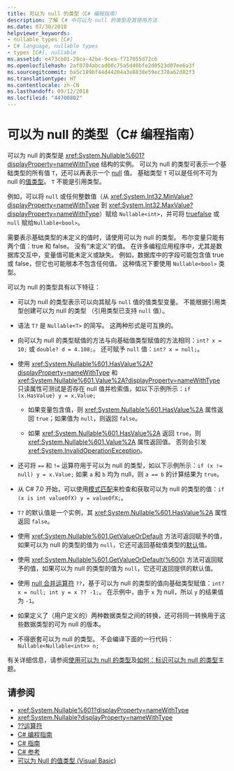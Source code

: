 ```yaml
---
title: 可以为 null 的类型（C# 编程指南）
description: 了解 C# 中可以为 null 的类型及其使用方法
ms.date: 07/30/2018
helpviewer_keywords:
- nullable types [C#]
- C# language, nullable types
- types [C#], nullable
ms.assetid: e473cb01-28ca-42be-9cea-f717055d72c6
ms.openlocfilehash: 2af0704abcad00c75a5d40bfe2d0523d07ee6a3f
ms.sourcegitcommit: ba5c189bf44d44204a3e8838e59ec378a62d82f3
ms.translationtype: HT
ms.contentlocale: zh-CN
ms.lasthandoff: 09/12/2018
ms.locfileid: "44700802"
---
```

# <a name="nullable-types-c-programming-guide"></a>可以为 null 的类型（C# 编程指南）

可以为 null 的类型是 <xref:System.Nullable%601?displayProperty=nameWithType> 结构的实例。 可以为 null 的类型可表示一个基础类型的所有值 `T`，还可以再表示一个 [null](../../language-reference/keywords/null.md) 值。 基础类型 `T` 可以是任何不可为 null 的[值类型](../../language-reference/keywords/value-types.md)。 `T` 不能是引用类型。

例如，可以将 `null` 或任何整数值（从 <xref:System.Int32.MinValue?displayProperty=nameWithType> 到 <xref:System.Int32.MaxValue?displayProperty=nameWithType>）赋给 `Nullable<int>`，并可将 [true](../../language-reference/keywords/true-literal.md)[false](../../language-reference/keywords/false-literal.md) 或 `null` 赋给`Nullable<bool>`。

需要表示基础类型的未定义的值时，请使用可以为 null 的类型。 布尔变量只能有两个值：true 和 false。 没有“未定义”的值。 在许多编程应用程序中，尤其是数据库交互中，变量值可能未定义或缺失。 例如，数据库中的字段可能包含值 true 或 false，但它也可能根本不包含任何值。 这种情况下要使用 `Nullable<bool>` 类型。

可以为 null 的类型具有以下特征：
  
- 可以为 null 的类型表示可以向其赋与 `null` 值的值类型变量。 不能根据引用类型创建可以为 null 的类型 （引用类型已支持 `null` 值）。  
  
- 语法 `T?` 是 `Nullable<T>` 的简写。 这两种形式是可互换的。  
  
- 向可以为 null 的类型赋值的方法与向基础值类型赋值的方法相同：`int? x = 10;` 或 `double? d = 4.108;`。 还可赋予 `null` 值：`int? x = null;`。  
  
- 使用 <xref:System.Nullable%601.HasValue%2A?displayProperty=nameWithType> 和 <xref:System.Nullable%601.Value%2A?displayProperty=nameWithType> 只读属性可测试是否存在 null 值并检索值，如以下示例所示：`if (x.HasValue) y = x.Value;`  
  
  - 如果变量包含值，则 <xref:System.Nullable%601.HasValue%2A> 属性返回 `true`；如果值为 `null`，则返回 `false`。
  
  - 如果 <xref:System.Nullable%601.HasValue%2A> 返回 `true`，则 <xref:System.Nullable%601.Value%2A> 属性返回值。 否则会引发 <xref:System.InvalidOperationException>。  
  
- 还可将 `==` 和 `!=` 运算符用于可以为 null 的类型，如以下示例所示：`if (x != null) y = x.Value;` 如果 `a` 和 `b` 均为 null，则 `a == b` 的计算结果为 `true`。  

- 从 C# 7.0 开始，可以使用[模式匹配](../../pattern-matching.md#the-is-type-pattern-expression)来检查和获取可以为 null 的类型的值：`if (x is int valueOfX) y = valueOfX;`。
  
- `T?` 的默认值是一个实例，其 <xref:System.Nullable%601.HasValue%2A> 属性返回 `false`。  

- 使用 <xref:System.Nullable%601.GetValueOrDefault> 方法可返回赋予的值，如果可以为 null 的类型的值为 `null`，它还可返回基础值类型的[默认](../../language-reference/keywords/default-values-table.md)值。  

- 使用 <xref:System.Nullable%601.GetValueOrDefault(%600)> 方法可返回赋予的值，如果可以为 null 的类型的值为 `null`，它还可返回提供的默认值。
  
- 使用 [null 合并运算符](../../language-reference/operators/null-coalescing-operator.md) `??`，基于可以为 null 的类型的值向基础类型赋值：`int? x = null; int y = x ?? -1;`。 在示例中，由于 `x` 为 null，所以 `y` 的结果值为 `-1`。

- 如果定义了（用户定义的）两种数据类型之间的转换，还可将同一转换用于这些数据类型的可为 null 的版本。
  
- 不得嵌套可以为 null 的类型。 不会编译下面的一行代码：`Nullable<Nullable<int>> n;`  

有关详细信息，请参阅[使用可以为 null 的类型](using-nullable-types.md)及[如何：标识可以为 null 的类型](how-to-identify-a-nullable-type.md)主题。
  
## <a name="see-also"></a>请参阅

- <xref:System.Nullable%601?displayProperty=nameWithType>  
- <xref:System.Nullable?displayProperty=nameWithType>  
- [??运算符](../../language-reference/operators/null-coalescing-operator.md)  
- [C# 编程指南](../index.md)  
- [C# 指南](../../index.md)  
- [C# 参考](../../language-reference/index.md)  
- [可以为 Null 的值类型 (Visual Basic)](../../../visual-basic/programming-guide/language-features/data-types/nullable-value-types.md)  

